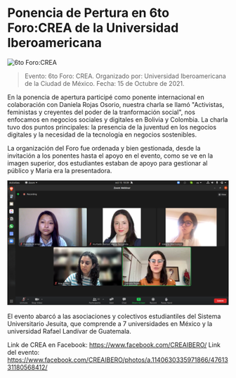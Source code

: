 # Ponencia de Pertura en 6to Foro:CREA de la Universidad Iberoamericana

![6to Foro:CREA](https://scontent.flpb3-1.fna.fbcdn.net/v/t39.30808-6/244781461_4761331173901746_761239274858545354_n.jpg?_nc_cat=102&ccb=1-7&_nc_sid=730e14&_nc_ohc=Z_rG_kkjroYAX-5-Vo9&_nc_ht=scontent.flpb3-1.fna&oh=00_AT_-iYlS4M5YF5P9Vt3gZOHjTSrC6uDAEFngwkdI4SlURA&oe=63358EF0)

> Evento: 6to Foro: CREA.
> Organizado por: Universidad Iberoamericana de la Ciudad de México.
> Fecha: 15 de Octubre de 2021.

En la ponencia de apertura participé como ponente internacional en colaboración con Daniela Rojas Osorio, nuestra charla se llamó "Activistas, feministas y creyentes del poder de la tranformación social", nos enfocamos en negocios sociales y digitales en Bolivia y Colombia. La charla tuvo dos puntos principales: la presencia de la juventud en los negocios digitales y la necesidad de la tecnología en negocios sostenibles.

La organización del Foro fue ordenada y bien gestionada, desde la invitación a los ponentes hasta el apoyo en el evento, como se ve en la imagen superior, dos estudiantes estaban de apoyo para gestionar al público y Maria era la presentadora.

![6to Foro:CREA](../assets/20211015ibero.png)

El evento abarcó a las asociaciones y colectivos estudiantiles del Sistema Universitario Jesuita, que comprende a 7 universidades en México y la universidad Rafael Landívar de Guatemala.


Link de CREA en Facebook: https://www.facebook.com/CREAIBERO/
Link del evento: https://www.facebook.com/CREAIBERO/photos/a.1140630335971866/4761331180568412/